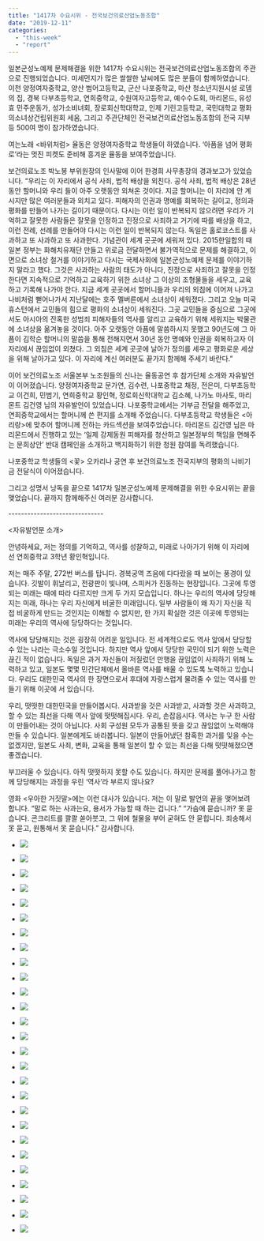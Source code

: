 ```yaml
---
title: "1417차 수요시위 - 전국보건의료산업노동조합"
date: "2019-12-11"
categories: 
  - "this-week"
  - "report"
---
```


일본군성노예제 문제해결을 위한 1417차 수요시위는 전국보건의료산업노동조합의 주관으로 진행되었습니다. 미세먼지가 많은 쌀쌀한 날씨에도 많은 분들이 함께하였습니다. 이천 양정여자중학교, 양산 범어고등학교, 군산 나포중학교, 마산 청소년지원시설 로뎀의 집, 경북 다부초등학교, 연희중학교, 수원여자고등학교, 예수수도회, 마리몬드, 유성효 민주운동가, 성가소비녀회, 장로회신학대학교, 인제 기린고등학교, 국민대학교 평화의소녀상건립위원회 세움, 그리고 주관단체인 전국보건의료산업노동조합의 전국 지부 등 500여 명이 참가하였습니다.

여는노래 <바위처럼> 율동은 양정여자중학교 학생들이 하였습니다. ‘아픔을 넘어 평화로’라는 멋진 피켓도 준비해 흥겨운 율동을 보여주었습니다.

보건의료노조 박노봉 부위원장의 인사말에 이어 한경희 사무총장의 경과보고가 있었습니다. “우리는 이 자리에서 공식 사죄, 법적 배상을 외친다. 공식 사죄, 법적 배상은 28년 동안 할머니와 우리 들이 아주 오랫동안 외쳐온 것이다. 지금 할머니는 이 자리에 안 계시지만 많은 여러분들과 외치고 있다. 피해자의 인권과 명예를 회복하는 길이고, 정의과 평화를 만들어 나가는 길이기 때문이다. 다시는 이런 일이 반복되지 않으려면 우리가 기억하고 잘못한 사람들은 잘못을 인정하고 진정으로 사죄하고 거기에 따를 배상을 하고, 이런 전례, 선례를 만들어야 다시는 이런 일이 반복되지 않는다. 독일은 홀로코스트를 사과하고 또 사과하고 또 사과한다. 기념관이 세계 곳곳에 세워져 있다. 2015한일합의 때 일본 정부는 화해치유재단 만들고 위로금 전달하면서 불가역적으로 문제를 해결하고, 이면으로 소녀상 철거를 이야기하고 다시는 국제사회에 일본군성노예제 문제를 이야기하지 말라고 했다. 그것은 사과하는 사람의 태도가 아니다, 진정으로 사죄하고 잘못을 인정한다면 지속적으로 기억하고 교육하기 위한 소녀상 그 이상의 조형물들을 세우고, 교육하고 기록해 나가야 한다. 지금 세계 곳곳에서 할머니들과 우리의 외침에 이어져 나가고 나비처럼 뻗어나가서 지난달에는 호주 멜버른에서 소녀상이 세워졌다. 그리고 오늘 미국 휴스턴에서 교민들의 힘으로 평화의 소녀상이 세워진다. 그곳 교민들을 중심으로 그곳에서도 아시아의 잔혹한 성범죄 피해자들의 역사를 알리고 교육하기 위해 세워지는 박물관에 소녀상을 옮겨놓을 것이다. 아주 오랫동안 아픔에 말씀하시지 못했고 90년도에 그 아픔이 김학순 할머니의 말씀을 통해 전해지면서 30년 동안 명예와 인권을 회복하고자 이 자리에서 끊임없이 외쳤다. 그 외침은 세계 곳곳에 날아가 정의를 세우고 평화로운 세상을 위해 날아가고 있다. 이 자리에 계신 여러분도 끝가지 함께해 주세기 바란다.”

이어 보건의료노조 서울본부 노조원들의 신나는 율동공연 후 참가단체 소개와 자유발언이 이어졌습니다. 양정여자중학교 문가연, 김수련, 나포중학교 채정, 전은미, 다부초등학교 이건희, 민범기, 연희중학교 황인혁, 정로회신학대학교 김소혜, 나가노 마사토, 마리몬트 김건영 님의 자유발언이 있었습니다. 나포중학교에서는 기부금 전달을 해주었고, 연희중학교에서는 할머니께 쓴 편지를 소개해 주었습니다. 다부초등학교 학생들은 <아리랑>에 맞추어 할머니께 전하는 카드섹션을 보여주었습니다. 마리몬드 김건영 님은 마리몬드에서 진행하고 있는 ‘일제 강제동원 피해자를 청산하고 일본정부의 책임을 면해주는 문희상안’ 반대 캠페인을 소개하고 백지화하기 위한 청원 참여를 독려했습니다.

나포중학교 학생들의 <꽃> 오카리나 공연 후 보건의료노조 전국지부의 평화의 나비기금 전달식이 이어졌습니다.

그리고 성명서 낭독을 끝으로 1417차 일본군성노예제 문제해결을 위한 수요시위는 끝을 맺었습니다. 끝까지 함께해주신 여러분 감사합니다.

\------------------------------

<자유발언문 소개>

안녕하세요, 저는 정의를 기억하고, 역사를 성찰하고, 미래로 나아가기 위해 이 자리에 선 연희중학교 3학년 황인혁입니다.

저는 매주 주말, 272번 버스를 탑니다. 경복궁역 즈음에 다다랐을 때 보이는 풍경이 있습니다. 깃발이 휘날리고, 전광판이 빛나며, 스피커가 진동하는 현장입니다. 그곳에 투영되는 미래는 때에 따라 다르지만 크게 두 가지 모습입니다. 하나는 우리의 역사에 당당해지는 미래, 하나는 우리 자신에게 비굴한 미래입니다. 일부 사람들이 왜 자기 자신을 직접 비굴하게 만드는 것인지는 이해할 수 없지만, 한 가지 확실한 것은 이곳에 투영되는 미래는 우리의 역사에 당당하다는 것입니다.

역사에 당당해지는 것은 굉장히 어려운 일입니다. 전 세계적으로도 역사 앞에서 당당할 수 있는 나라는 극소수일 것입니다. 하지만 역사 앞에서 당당한 국민이 되기 위한 노력은 끊긴 적이 없습니다. 독일은 과거 자신들이 저질렀던 만행을 끊임없이 사죄하기 위해 노력하고 있고, 일본도 몇몇 민간단체에서 올바른 역사를 배울 수 있도록 노력하고 있습니다. 우리도 대한민국 역사의 한 장면으로서 후대에 자랑스럽게 물려줄 수 있는 역사를 만들기 위해 이곳에 서 있습니다.

우리, 떳떳한 대한민국을 만들어봅시다. 사과받을 것은 사과받고, 사과할 것은 사과하고, 할 수 있는 최선을 다해 역사 앞에 떳떳해집시다. 우리, 손잡읍시다. 역사는 누구 한 사람이 만들어내는 것이 아닙니다. 사회 구성원 모두가 공통된 뜻을 갖고 끊임없이 노력해야 만들 수 있습니다. 일본에게도 바라봅니다. 일본이 만들어냈던 참혹한 과거를 잊을 수는 없겠지만, 일본도 사죄, 변화, 교육을 통해 일본이 할 수 있는 최선을 다해 떳떳해졌으면 좋겠습니다.

부끄러울 수 있습니다. 아직 떳떳하지 못할 수도 있습니다. 하지만 문제를 풀어나가고 함께 당당해지는 과정을 우린 ‘역사’라 부르지 않나요?

영화 <우아한 거짓말>에는 이런 대사가 있습니다. 저는 이 말로 발언의 끝을 맺어보려 합니다. “말로 하는 사과는요, 용서가 가능할 때 하는 겁니다.” “가슴에 묻습니까? 못 묻습니다. 콘크리트를 콸콸 쏟아붓고, 그 위에 철물을 부어 굳혀도 안 묻힙니다. 죄송해서 못 묻고, 원통해서 못 묻습니다.” 감사합니다.

- ![](http://womenandwar.net/kr/wp-content/uploads/2019/12/크기변환IMGP3642.jpg)
    
- ![](http://womenandwar.net/kr/wp-content/uploads/2019/12/크기변환IMGP3643.jpg)
    
- ![](http://womenandwar.net/kr/wp-content/uploads/2019/12/크기변환IMGP3646.jpg)
    
- ![](http://womenandwar.net/kr/wp-content/uploads/2019/12/크기변환IMGP3649.jpg)
    
- ![](http://womenandwar.net/kr/wp-content/uploads/2019/12/크기변환IMGP3657.jpg)
    
- ![](http://womenandwar.net/kr/wp-content/uploads/2019/12/크기변환IMGP3661.jpg)
    
- ![](http://womenandwar.net/kr/wp-content/uploads/2019/12/크기변환IMGP3671.jpg)
    
- ![](http://womenandwar.net/kr/wp-content/uploads/2019/12/크기변환IMGP3684.jpg)
    
- ![](http://womenandwar.net/kr/wp-content/uploads/2019/12/크기변환IMGP3687.jpg)
    
- ![](http://womenandwar.net/kr/wp-content/uploads/2019/12/크기변환IMGP3690.jpg)
    
- ![](http://womenandwar.net/kr/wp-content/uploads/2019/12/크기변환IMGP3703.jpg)
    
- ![](http://womenandwar.net/kr/wp-content/uploads/2019/12/크기변환IMGP3707.jpg)
    
- ![](http://womenandwar.net/kr/wp-content/uploads/2019/12/크기변환IMGP3714.jpg)
    
- ![](http://womenandwar.net/kr/wp-content/uploads/2019/12/크기변환IMGP3737.jpg)
    
- ![](http://womenandwar.net/kr/wp-content/uploads/2019/12/크기변환IMGP3748.jpg)
    
- ![](http://womenandwar.net/kr/wp-content/uploads/2019/12/크기변환IMGP3753.jpg)
    
- ![](http://womenandwar.net/kr/wp-content/uploads/2019/12/크기변환IMGP3757.jpg)
    
- ![](http://womenandwar.net/kr/wp-content/uploads/2019/12/크기변환IMGP3767.jpg)
    
- ![](http://womenandwar.net/kr/wp-content/uploads/2019/12/크기변환IMGP3771.jpg)
    
- ![](http://womenandwar.net/kr/wp-content/uploads/2019/12/크기변환IMGP3774.jpg)
    
- ![](http://womenandwar.net/kr/wp-content/uploads/2019/12/크기변환IMGP3780.jpg)
    
- ![](http://womenandwar.net/kr/wp-content/uploads/2019/12/크기변환IMGP3783.jpg)
    
- ![](http://womenandwar.net/kr/wp-content/uploads/2019/12/크기변환IMGP3787.jpg)
    
- ![](http://womenandwar.net/kr/wp-content/uploads/2019/12/크기변환IMGP3791.jpg)
    
- ![](http://womenandwar.net/kr/wp-content/uploads/2019/12/크기변환IMGP3793.jpg)
    
- ![](http://womenandwar.net/kr/wp-content/uploads/2019/12/크기변환IMGP3804.jpg)
    
- ![](http://womenandwar.net/kr/wp-content/uploads/2019/12/크기변환IMGP3810.jpg)

